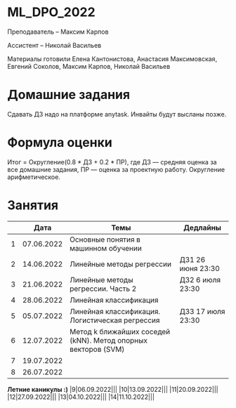 # ML_DPO_2022

Преподаватель – Максим Карпов

Ассистент – Николай Васильев

Материалы готовили Елена Кантонистова, Анастасия Максимовская, Евгений Соколов, Максим Карпов, Николай Васильев

# Домашние задания

Сдавать ДЗ надо на платформе anytask. Инвайты будут высланы позже.

# Формула оценки

Итог = Округление(0.8 * ДЗ + 0.2 * ПР), 
где ДЗ — средняя оценка за все домашние задания, ПР — оценка за проектную работу. 
Округление арифметическое.

# Занятия

||Дата|Темы|Дедлайны|  
|----------------|---------|------|-------|
|1|07.06.2022|Основные понятия в машинном обучении||
|2|14.06.2022|Линейные методы регрессии|ДЗ1 26 июня 23:30|
|3|21.06.2022|Линейные методы регрессии. Часть 2|ДЗ2 6 июля 23:30|
|4|28.06.2022|Линейная классификация||
|5|05.07.2022|Линейная классификация. Логистическая регрессия|ДЗ3 17 июля 23:30|
|6|12.07.2022|Метод k ближайших соседей (kNN). Метод опорных векторов (SVM)||
|7|19.07.2022|||
|8|26.07.2022|||
**Летние каникулы :)**
|9|06.09.2022|||
|10|13.09.2022|||
|11|20.09.2022|||
|12|27.09.2022|||
|13|04.10.2022|||
|14|11.10.2022|||
